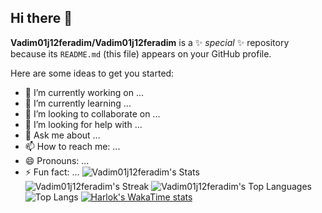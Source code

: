 ## Hi there 👋

**Vadim01j12feradim/Vadim01j12feradim** is a ✨ _special_ ✨ repository because its `README.md` (this file) appears on your GitHub profile.

Here are some ideas to get you started:

- 🔭 I’m currently working on ...
- 🌱 I’m currently learning ...
- 👯 I’m looking to collaborate on ...
- 🤔 I’m looking for help with ...
- 💬 Ask me about ...
- 📫 How to reach me: ...
- 😄 Pronouns: ...
- ⚡ Fun fact: ...
![Vadim01j12feradim's Stats](https://github-readme-stats.vercel.app/api?username=Vadim01j12feradim&theme=dark&show_icons=true&hide_border=false&count_private=true)
![Vadim01j12feradim's Streak](https://github-readme-streak-stats.herokuapp.com/?user=Vadim01j12feradim&theme=dark&hide_border=false)
![Vadim01j12feradim's Top Languages](https://github-readme-stats.vercel.app/api/top-langs/?username=Vadim01j12feradim&theme=dark&show_icons=true&hide_border=false&layout=compact)
![Top Langs](https://github-readme-stats.vercel.app/api/top-langs/?username=Vadim01j12feradim&hide_progress=true)
[![Harlok's WakaTime stats](https://github-readme-stats.vercel.app/api/wakatime?username=Vadim01j12feradim)](https://github.com/anuraghazra/github-readme-stats)
